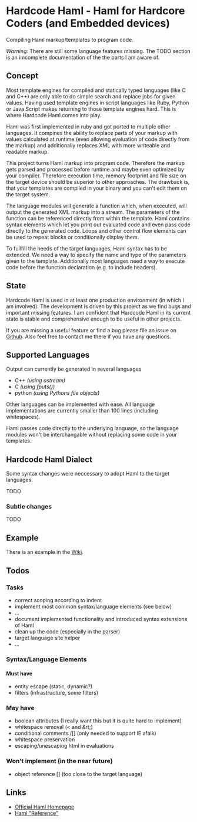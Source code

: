 # Hardcode Haml - Haml for Hardcore Coders (and Embedded devices)

Compiling Haml markup/templates to program code.

*Warning:* There are still some language features missing. The TODO section is
an imcomplete documentation of the the parts I am aware of.

## Concept

Most template engines for compiled and statically typed languages (like C and
C++) are only able to do simple search and replace jobs for given values. Having
used template engines in script languages like Ruby, Python or Java Script makes
returning to those template engines hard. This is where Hardcode Haml comes into
play.

Haml was first implemented in ruby and got ported to multiple other languages.
It compines the ability to replace parts of your markup with values calculated
at runtime (even allowing evaluation of code directly from the markup) and
additionally replaces XML with more writeable and readable markup.

This project turns Haml markup into program code. Therefore the markup gets
parsed and processed before runtime and maybe even optimized by your compiler.
Therefore execution time, memory footprint and file size on the target device
should be superior to other approaches. The drawback is, that your templates are
compiled in your binary and you can't edit them on the target system.

The language modules will generate a function which, when executed, will output
the generated XML markup into a stream. The parameters of the function can be
referenced directly from within the template. Haml contains syntax elements
which let you print out evaluated code and even pass code directly to the
generated code. Loops and other control flow elements can be used to repeat
blocks or conditionally display them.

To fullfill the needs of the target languages, Haml syntax has to be extended.
We need a way to specify the name and type of the parameters given to the
template. Additionally most languages need a way to execute code before the
function declaration (e.g. to include headers).

## State

Hardcode Haml is used in at least one production environment (in which I am
involved). The development is driven by this project as we find bugs and
important missing features. I am confident that Hardcode Haml in its current
state is stable and comprehensive enough to be useful in other projects.

If you are missing a useful feature or find a bug please file an issue on
[Github](https://github.com/thammi/Hardcode-Haml/issues). Also feel free to
contact me there if you have any questions.

## Supported Languages

Output can currently be generated in several languages

* C++ _(using ostream)_
* C _(using fputs())_
* python _(using Pythons file objects)_

Other languages can be implemented with ease. All language implementations are
currently smaller than 100 lines (including whitespaces).

Haml passes code directly to the underlying language, so the language modules
won't be interchangable without replacing some code in your templates.

## Hardcode Haml Dialect

Some syntax changes were neccessary to adopt Haml to the target languages.

TODO

### Subtle changes

TODO

## Example

There is an example in the [Wiki](https://github.com/thammi/Hardcode-Haml/wiki/Example-Workflow-%28C++%29).

## Todos

### Tasks

* correct scoping according to indent
* implement most common syntax/language elements (see below)
* ...
* document implemented functionality and introduced syntax extensions of Haml
* clean up the code (especially in the parser)
* target language site helper
* ...

### Syntax/Language Elements

#### Must have

* entity escape (static, dynamic?)
* filters (infrastructure, some filters)

### May have

* boolean attributes (I really want this but it is quite hard to implement)
* whitespace removal (&lt; and &rt;)
* conditional comments /\[] (only needed to support IE afaik)
* whitespace preservation
* escaping/unescaping html in evaluations

### Won't implement (in the near future)

* object reference \[] (too close to the target language)

## Links

* [Official Haml Homepage](http://haml-lang.com/)
* [Haml "Reference"](http://haml-lang.com/docs/yardoc/file.HAML_REFERENCE.html)

